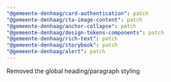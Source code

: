 ```yaml
---
"@gemeente-denhaag/card-authentication": patch
"@gemeente-denhaag/cta-image-content": patch
"@gemeente-denhaag/anchor-collapse": patch
"@gemeente-denhaag/design-tokens-components": patch
"@gemeente-denhaag/rich-text": patch
"@gemeente-denhaag/storybook": patch
"@gemeente-denhaag/alert": patch
---
```


Removed the global heading/paragraph styling
